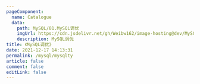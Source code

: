```yaml
---
pageComponent:
  name: Catalogue
  data:
    path: MySQL/01.MySQL调优
    imgUrl: https://cdn.jsdelivr.net/gh/Weibw162/image-hosting@dev/MySQL调优/image.5anud30b2uk0.webp
    description: MySQL调优
title: 《MySQL调优》
date: 2021-12-17 14:13:31
permalink: /mysql/mysqlty
article: false
comment: false
editLink: false
---
```

